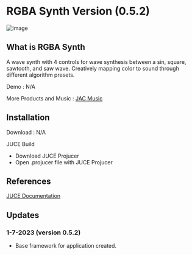 # RGBA Synth Version (0.5.2)
![image](https://user-images.githubusercontent.com/89418437/234959251-ee8892ce-6566-43e7-ae4a-6f8c538b2b7f.png)

## What is RGBA Synth
A wave synth with 4 controls for wave synthesis between a sin, square, sawtooth, and saw wave. 
Creatively mapping color to sound through different algorithm presets.

Demo : N/A

More Products and Music : [JAC Music](https://jacobacan.github.io/) 

## Installation
Download : N/A

JUCE Build
 - Download  JUCE Projucer
 - Open .projucer file with JUCE Projucer

## References
[JUCE Documentation](https://juce.com/learn/documentation)

## Updates
### 1-7-2023 (version 0.5.2)
- Base framework for application created.
